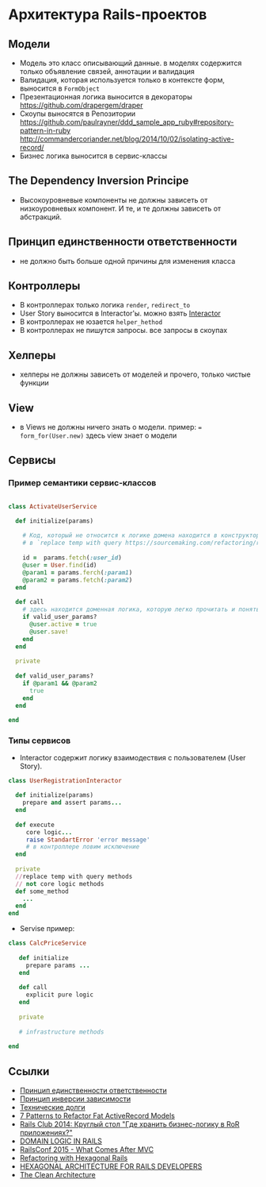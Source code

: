 # Архитектура Rails-проектов


## Модели
- Модель это класс описывающий данные. в моделях содержится только объявление связей, аннотации и валидация
- Валидация, которая используется только в контексте форм, выносится в `FormObject`
- Презентационная логика выносится в декораторы https://github.com/drapergem/draper
- Скоупы выносятся в Репозитории https://github.com/paulrayner/ddd_sample_app_ruby#repository-pattern-in-ruby http://commandercoriander.net/blog/2014/10/02/isolating-active-record/
- Бизнес логика выносится в сервис-классы 

## The Dependency Inversion Principe
- Высокоуровневые компоненты не должны зависеть от низкоуровневых компонент.
И те, и те должны зависеть от абстракций.

## Принцип единственности ответственности
- не должно быть больше одной причины для изменения класса

## Контроллеры
- В контроллерах только логика `render`, `redirect_to`
- User Story выносится в Interactor'ы. можно взять [Interactor](https://github.com/collectiveidea/interactor)
- В контроллерах не юзается `helper_hethod`
- В контроллерах не пишутся запросы. все запросы в скоупах

## Хелперы
- хелперы не должны зависеть от моделей и прочего, только чистые функции

## View
- в Views не должны ничего знать о модели. пример: `= form_for(User.new)` здесь view знает о модели

## Сервисы

### Пример семантики сервис-классов

```ruby

class ActivateUserService

  def initialize(params)
    
    # Код, который не относится к логике домена находится в конструкторе,
    # в `replace temp with query https://sourcemaking.com/refactoring/replace-temp-with-query` и в коллбеках
    
    id =  params.fetch(:user_id)    
    @user = User.find(id)
    @param1 = params.ferch(:param1)
    @param2 = params.fetch(:param2)
  end
    
  def call
    # здесь находится доменная логика, которую легко прочитать и понять, что происходит
    if valid_user_params?
      @user.active = true
      @user.save!
    end
  end
  
  private
  
  def valid_user_params?
    if @param1 && @param2
      true
    end
  end
  
end
```
### Типы сервисов
- Interactor содержит логику взаимодествия с пользователем (User Story).
```ruby
class UserRegistrationInteractor

  def initialize(params)
    prepare and assert params...
  end
  
  def execute
     core logic...
     raise StandartError 'error message'
     # в контроллере ловим исключение
  end
  
  private
  //replace temp with query methods
  // not core logic methods
  def some_method
    ...
  end
end
```
- Servise пример:
```ruby
class CalcPriceService
 
   def initialize
     prepare params ...
   end
   
   def call
     explicit pure logic
   end
   
   private 
  
   # infrastructure methods
   
end
 ```

## Ссылки
- [Принцип единственности ответственности](http://blog.byndyu.ru/2009/10/blog-post.html)
- [Принцип инверсии зависимости](http://blog.byndyu.ru/2009/12/blog-post.html)
- [Технические долги](http://blog.byndyu.ru/2008/12/blog-post.html)
- [7 Patterns to Refactor Fat ActiveRecord Models](http://blog.codeclimate.com/blog/2012/10/17/7-ways-to-decompose-fat-activerecord-models/)
- [Rails Club 2014: Круглый стол "Где хранить бизнес-логику в RoR приложениях?"](https://www.youtube.com/watch?v=Rqa0cn_uzuc)
- [DOMAIN LOGIC IN RAILS](http://smashingboxes.com/ideas/domain-logic-in-rails)
- [RailsConf 2015 - What Comes After MVC](https://www.youtube.com/watch?v=uFpXKLSREQo&index=14&list=PLE7tQUdRKcybf82pLlMnPZjAMMMV5DJsK)
- [Refactoring with Hexagonal Rails](https://www.agileplannerapp.com/blog/building-agile-planner/refactoring-with-hexagonal-rails)
- [HEXAGONAL ARCHITECTURE FOR RAILS DEVELOPERS](http://victorsavkin.com/post/42542190528/hexagonal-architecture-for-rails-developers)
- [The Clean Architecture](https://blog.8thlight.com/uncle-bob/2012/08/13/the-clean-architecture.html)
